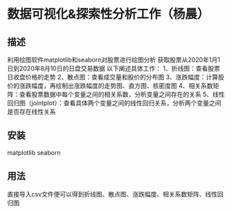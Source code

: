# 数据可视化&探索性分析工作（杨晨）
## 描述
利用绘图软件matplotlib和seaborn对股票进行绘图分析
获取股票从2020年1月1日到2020年8月10日的日盘交易数据
以下阐述具体工作：
1、折线图：查看股票日收盘价格的走势
2、散点图：查看成交量和股价的分布图
3、涨跌幅度：计算股价的涨跌幅度，再绘制出涨跌幅度的走势图、直方图、核密度图
4、相关系数矩阵：查看股票数据中每个变量之间的相关系数，分析变量之间存在的关系
5、线性回归图（jointplot）：查看具体两个变量之间的线性回归关系，分析两个变量之间是否存在线性关系
## 安装
matplotlib
seaborn
## 用法
直接导入csv文件便可以得到折线图、散点图、涨跌幅度、相关系数矩阵、线性回归图